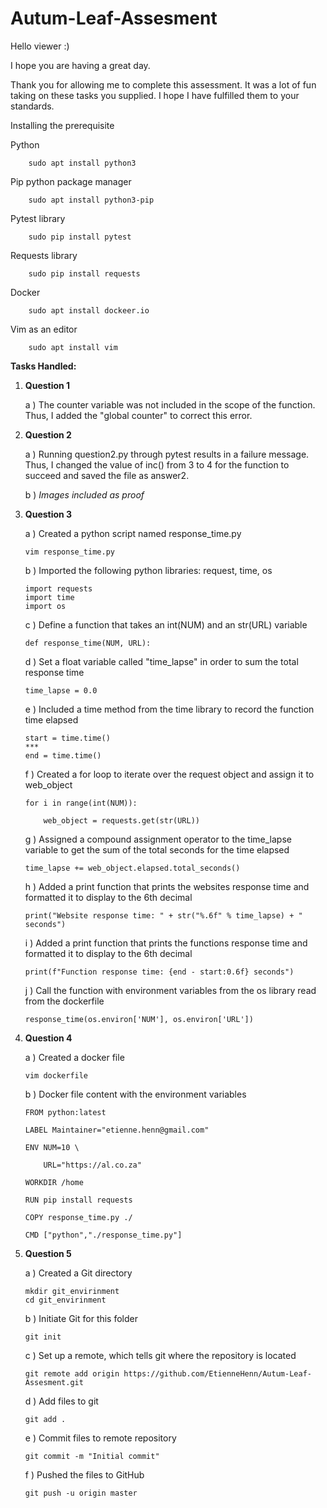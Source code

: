 # Autum-Leaf-Assesment

Hello viewer :)

I hope you are having a great day.

Thank you for allowing me to complete this assessment.
It was a lot of fun taking on these tasks you supplied.
I hope I have fulfilled them to your standards. 

Installing the prerequisite

Python

        sudo apt install python3
        
Pip python package manager

        sudo apt install python3-pip

Pytest library

        sudo pip install pytest

Requests library

        sudo pip install requests

Docker

        sudo apt install dockeer.io

Vim as an editor

        sudo apt install vim

**Tasks Handled:**
1)  **Question 1**

    a )  The counter variable was not included in the scope of the function.
      Thus, I added the "global counter" to correct this error.

2)  **Question 2**

    a )  Running question2.py through pytest results in a failure message.
        Thus, I changed the value of inc() from 3 to 4 for the function to succeed and saved the file as answer2.
        
    b )  *Images included as proof*
    
        

3)  **Question 3**

    a )  Created a python script named response_time.py
    
        vim response_time.py
    
    b )  Imported the following python libraries: request, time, os
        
        import requests
        import time
        import os
        
    c )  Define a function that takes an int(NUM) and an str(URL) variable
    
        def response_time(NUM, URL):
    
    d )  Set a float variable called "time_lapse" in order to sum the total response time
    
        time_lapse = 0.0
    
    e )  Included a time method from the time library to record the function time elapsed
        
        start = time.time()
        ***
        end = time.time()
    
    f )  Created a for loop to iterate over the request object and assign it to web_object
        
        for i in range(int(NUM)):

            web_object = requests.get(str(URL))
    
    g )  Assigned a compound assignment operator to the time_lapse variable to get the sum of the total seconds for the time elapsed
    
        time_lapse += web_object.elapsed.total_seconds()
        
     h ) Added a print function that prints the websites response time and formatted it to display to the 6th decimal
        
        print("Website response time: " + str("%.6f" % time_lapse) + " seconds")
        
     i ) Added a print function that prints the functions response time and formatted it to display to the 6th decimal
        
        print(f"Function response time: {end - start:0.6f} seconds")
        
     j ) Call the function with environment variables from the os library read from the dockerfile
        
        response_time(os.environ['NUM'], os.environ['URL'])
        

4)  **Question 4**

    a ) Created a docker file
        
        vim dockerfile
    
    b ) Docker file content with the environment variables
        
        FROM python:latest

        LABEL Maintainer="etienne.henn@gmail.com"

        ENV NUM=10 \

            URL="https://al.co.za"

        WORKDIR /home

        RUN pip install requests

        COPY response_time.py ./

        CMD ["python","./response_time.py"]

5)  **Question 5**
    
    a ) Created a Git directory
    
        mkdir git_envirinment
        cd git_envirinment
    
    b ) Initiate Git for this folder
    
        git init
        
    c ) Set up a remote, which tells git where the repository is located
    
        git remote add origin https://github.com/EtienneHenn/Autum-Leaf-Assesment.git
    
    d ) Add files to git 
    
        git add .
        
    e ) Commit files to remote repository
    
        git commit -m "Initial commit"
        
     f ) Pushed the files to GitHub
     
        git push -u origin master
    
   
